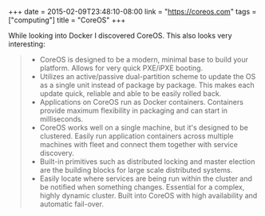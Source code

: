 +++
date = 2015-02-09T23:48:10-08:00
link = "https://coreos.com"
tags = ["computing"]
title = "CoreOS"
+++

While looking into Docker I discovered CoreOS. This also looks very interesting:

>- CoreOS is designed to be a modern, minimal base to build your platform. Allows for very quick PXE/iPXE booting.
>- Utilizes an active/passive dual-partition scheme to update the OS as a single unit instead of package by package. This makes each update quick, reliable and able to be easily rolled back.
>- Applications on CoreOS run as Docker containers. Containers provide maximum flexibility in packaging and can start in milliseconds.
>- CoreOS works well on a single machine, but it's designed to be clustered. Easily run application containers across multiple machines with fleet and connect them together with service discovery.
>- Built-in primitives such as distributed locking and master election are the building blocks for large scale distributed systems.
>- Easily locate where services are being run within the cluster and be notified when something changes. Essential for a complex, highly dynamic cluster. Built into CoreOS with high availability and automatic fail-over.
